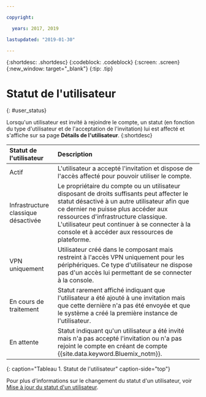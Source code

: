 ```yaml
---

copyright:

  years: 2017, 2019

lastupdated: "2019-01-30"

---
```


{:shortdesc: .shortdesc}
{:codeblock: .codeblock}
{:screen: .screen}
{:new_window: target="_blank"}
{:tip: .tip}


# Statut de l'utilisateur
{: #user_status}

Lorsqu'un utilisateur est invité à rejoindre le compte, un statut (en fonction du type d'utilisateur et de l'acceptation de l'invitation) lui est affecté et s'affiche sur sa page **Détails de l'utilisateur**. 
{:shortdesc}

| Statut de l'utilisateur | Description |
|:-----------|:------------|
| Actif | L'utilisateur a accepté l'invitation et dispose de l'accès affecté pour pouvoir utiliser le compte. | 
| Infrastructure classique désactivée | Le propriétaire du compte ou un utilisateur disposant de droits suffisants peut affecter le statut désactivé à un autre utilisateur afin que ce dernier ne puisse plus accéder aux ressources d'infrastructure classique. L'utilisateur peut continuer à se connecter à la console et à accéder aux ressources de plateforme. |
| VPN uniquement | Utilisateur créé dans le composant mais restreint à l'accès VPN uniquement pour les périphériques. Ce type d'utilisateur ne dispose pas d'un accès lui permettant de se connecter à la console.| 
| En cours de traitement | Statut rarement affiché indiquant que l'utilisateur a été ajouté à une invitation mais que cette dernière n'a pas été envoyée et que le système a créé la première instance de l'utilisateur. |
| En attente | Statut indiquant qu'un utilisateur a été invité mais n'a pas accepté l'invitation ou n'a pas rejoint le compte en créant de compte {{site.data.keyword.Bluemix_notm}}. |
{: caption="Tableau 1. Statut de l'utilisateur" caption-side="top"} 

Pour plus d'informations sur le changement du statut d'un utilisateur, voir [Mise à jour du statut d'un utilisateur](/docs/iam?topic=iam-status#status).

